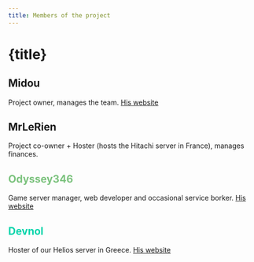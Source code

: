 ```yaml
---
title: Members of the project 
---
```

# {title}
<h2> Midou </h2>
Project owner, manages the team. <a href="https://miicord.com" class="button">His website</a>

<h2> MrLeRien </h2>
Project co-owner + Hoster (hosts the Hitachi server in France), manages finances.

<h2 style="color: #7bc27d"> Odyssey346 </h2>
Game server manager, web developer and occasional service borker. <a href="https://odyssey346.github.io" class="button">His website</a>

<h2 style="color: #00d4aa"> Devnol </h2>
Hoster of our Helios server in Greece. <a href="https://devnol.github.io" class="button">His website</a>